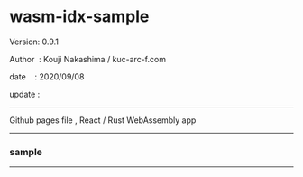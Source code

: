 ﻿# wasm-idx-sample

 Version: 0.9.1

 Author  : Kouji Nakashima / kuc-arc-f.com

 date    : 2020/09/08

 update :

***

Github pages file , React / Rust WebAssembly app

***
### sample 


***

